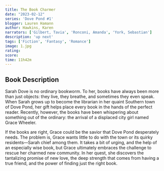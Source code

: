 ```yaml
---
title: The Book Charmer
date: "2023-02-12"
series: 'Dove Pond #1'
blogger: Lauren Hamann
author: Hawkins, Karen
narrators: ['Gilbert, Tavia', 'Ronconi, Amanda', 'York, Sebastian']
description: 'up next'
tags: ['Fiction', 'Fantasy', 'Romance']
image: 1.jpg
rating: 
score: 
time: 11h42m
---
```



## Book Description

Sarah Dove is no ordinary bookworm. To her, books have always been more than just objects: they live, they breathe, and sometimes they even speak. When Sarah grows up to become the librarian in her quaint Southern town of Dove Pond, her gift helps place every book in the hands of the perfect reader. Recently, however, the books have been whispering about something out of the ordinary: the arrival of a displaced city girl named Grace Wheeler.

If the books are right, Grace could be the savior that Dove Pond desperately needs. The problem is, Grace wants little to do with the town or its quirky residents—Sarah chief among them. It takes a bit of urging, and the help of an especially wise book, but Grace ultimately embraces the challenge to rescue her charmed new community. In her quest, she discovers the tantalizing promise of new love, the deep strength that comes from having a true friend, and the power of finding just the right book.